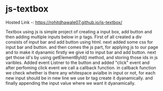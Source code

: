 # js-textbox

Hosted Link -: https://rohitdhawale07.github.io/js-textbox/

Textbox using js is simple project of creating a input box, add button and then adding multiple inputs below in p tags.
First of all created a div consists of input bar and add button using html.
next added some css for input bar and button.
and then comes the js part, for applying js to our page and to make it dyanamic firstly we give id to input bar and add button.
next get those id's by using getElementById() method, and storing those ids in js varibles.
Added event Listner to the button and added "click" event and after perfoming click event we call a callback function.
in callback function we check whether is there any whitespace avialbe in input or not,
for each new input should be in new line we use br tag create it dyanamically.
and finally appending the input value where we want it dyanamically.
